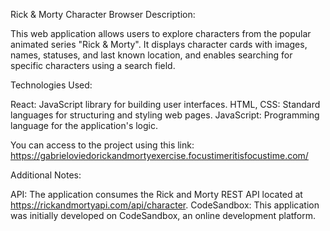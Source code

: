 Rick & Morty Character Browser
Description:

This web application allows users to explore characters from the popular animated series "Rick & Morty". It displays character cards with images, names, statuses, and last known location, and enables searching for specific characters using a search field.

Technologies Used:

React: JavaScript library for building user interfaces.
HTML, CSS: Standard languages for structuring and styling web pages.
JavaScript: Programming language for the application's logic.

You can access to the project using this link: https://gabrieloviedorickandmortyexercise.focustimeritisfocustime.com/

Additional Notes:

API: The application consumes the Rick and Morty REST API located at https://rickandmortyapi.com/api/character.
CodeSandbox: This application was initially developed on CodeSandbox, an online development platform.
